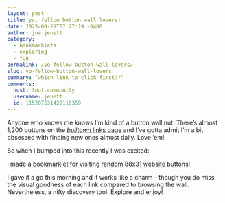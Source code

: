 ```yaml
---
layout: post
title: yo, fellow button wall lovers!
date: 2025-09-29T07:27:19 -0400
author: joe jenett
category:
  - bookmarklets
  - exploring
  - fun
permalink: /yo-fellow-button-wall-lovers/
slug: yo-fellow-button-wall-lovers
summary: “which link to click first??”
comments:
  host: toot.community
  username: jenett
  id: 115287531422116359
---
```

Anyone who knows me knows I’m kind of a button wall nut. There’s almost 1,200 buttons on the <a href="https://bulltown.joejenett.com/links/"><em>bulltown</em> links page</a> and I’ve gotta admit I’m a bit obsessed with finding new ones almost daily. Love ’em!

So when I bumped into this recently I was excited:

<a title="by adam le doux" href="https://adamledoux.net/blog/posts/2024-12-21-i-made-a-bookmarklet-for-visiting-random-88x31-website-buttons-.html">i made a bookmarklet for visiting random 88x31 website buttons!</a>

I gave it a go this morning and it works like a charm - though you do miss the visual goodness of each link compared to browsing the wall. Nevertheless, a nifty discovery tool. Explore and enjoy!





<a href="https://brid.gy/publish/mastodon"></a>